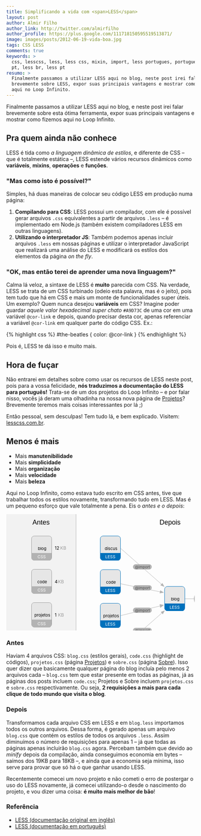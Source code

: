 ```yaml
---
title: Simplificando a vida com <span>LESS</span>
layout: post
author: Almir Filho
author_link: http://twitter.com/almirfilho
author_profile: https://plus.google.com/111718150595519513871/
image: images/posts/2012-06-19-vida-boa.jpg
tags: CSS LESS
comments: true
keywords: >
  css, lesscss, less, less css, mixin, import, less portugues, portugues, br,
  pt, less br, less pt
resumo: >
  Finalmente passamos a utilizar LESS aqui no blog, neste post irei falar
  brevemente sobre LESS, expor suas principais vantagens e mostrar como fizemos
  aqui no Loop Infinito.
---
```


<style>
	.svg-title {
		font-family: Museo, MuseoRegular, Helvetica, Arial, sans-serif;
	}
	g.file:hover path.bg {
		transition: stroke 0.5s ease;
		-o-transition: stroke 0.5s ease;
		-ms-transition: stroke 0.5s ease;
		-moz-transition: stroke 0.5s ease;
		-khtml-transition: stroke 0.5s ease;
		-webkit-transition: stroke 0.5s ease;
	}
	g.file:hover path.bg,
	g.file:hover path.type-bg,
	g.file:hover text.type {
		transition: fill 0.5s ease;
		-o-transition: fill 0.5s ease;
		-ms-transition: fill 0.5s ease;
		-moz-transition: fill 0.5s ease;
		-khtml-transition: fill 0.5s ease;
		-webkit-transition: fill 0.5s ease;
	}
	g.file:hover path.bg {
		fill: white;
		stroke: #ddd;
	}
	g.file:hover path.type-bg {
		fill: #ddd;
	}
	g.file:hover text.type {
		fill: #666;
	}
</style>

Finalmente passamos a utilizar LESS aqui no blog, e neste post irei falar brevemente sobre esta ótima ferramenta, expor suas principais vantagens e mostrar como fizemos aqui no Loop Infinito.

## Pra quem ainda não conhece

LESS é tida como *a linguagem dinâmica de estilos*, e diferente de CSS – que é totalmente estática –, LESS estende vários recursos dinâmicos como **variáveis**, **mixins**, **operações** e **funções**.

### "Mas como isto é possível?"

Simples, há duas maneiras de colocar seu código LESS em produção numa página:

1. **Compilando para CSS**: LESS possui um compilador, com ele é possível gerar arquivos `.css` equivalentes a partir de arquivos `.less` – é implementado em Node.js (também existem compiladores LESS em outras linguagens).
2. **Utilizando o interpretador JS**: Também podemos apenas incluir arquivos `.less` em nossas páginas e utilizar o interpretador JavaScript que realizará uma análise do LESS e modificará os estilos dos elementos da página *on the fly*.

### "OK, mas então terei de aprender uma nova linguagem?"

Calma lá veloz, a sintaxe de LESS é **muito** parecida com CSS.
Na verdade, LESS se trata de um CSS turbinado (odeio esta palavra, mas é o jeito), pois tem tudo que há em CSS e mais um monte de funcionalidades super úteis.
Um exemplo? Quem nunca desejou **variáveis** em CSS?
Imagine poder guardar *aquele valor hexadecimal super chato* `#A9D73C` de uma cor em uma variável `@cor-link` e depois, quando precisar desta cor, apenas referenciar a variável `@cor-link` em qualquer parte do código CSS. Ex.:

{% highlight css %}
#the-beatles { color: @cor-link }
{% endhighlight %}

Pois é, LESS te dá isso e muito mais.

## Hora de fuçar

Não entrarei em detalhes sobre como usar os recursos de LESS neste post, pois para a vossa felicidade, **nós traduzimos a documentação do LESS para português!**
Trata-se de um dos projetos do Loop Infinito – e por falar nisso, vocês já deram uma olhadinha na nossa nova página de [Projetos](/projetos "Projetos Loop Infinito")?
Brevemente teremos mais coisas interessantes por lá ;)

Então pessoal, sem desculpas! Tem tudo lá, e bem explicado. Visitem: [lesscss.com.br](http://lesscss.com.br "Documentação do LESS em Português").

## Menos é mais

- Mais **manutenibilidade**
- Mais **simplicidade**
- Mais **organização**
- Mais **velocidade**
- Mais **beleza**

Aqui no Loop Infinito, como estava tudo escrito em CSS antes, tive que trabalhar todos os estilos novamente,
transformando tudo em LESS.
Mas é um pequeno esforço que vale totalmente a pena.
Eis o *antes e o depois*:

<svg class="img bordered" width="700" height="432">
	<rect x="-0.5" y="-1" fill="#F2F2F2" stroke="#B3B3B3" stroke-miterlimit="10" width="187" height="435"/>
	<g>
		<polygon fill="#B3B3B3" points="580,222.875 591,226.875 580,231.125 	"/>
		<line fill="none" stroke="#B3B3B3" stroke-miterlimit="10" x1="586" y1="226.5" x2="473" y2="226.5"/>
	</g>
	<g>
		<polygon fill="#B3B3B3" points="411.84,203.69 421.793,209.848 410.158,211.767 	"/>
		<line fill="none" stroke="#B3B3B3" stroke-miterlimit="10" x1="416.891" y1="208.871" x2="300.334" y2="185.056"/>
	</g>
	<g>
		<polygon fill="#B3B3B3" points="411.84,250.43 421.793,243.064 410.158,240.768 	"/>
		<line fill="none" stroke="#B3B3B3" stroke-miterlimit="10" x1="416.891" y1="244.232" x2="300.334" y2="272.723"/>
	</g>
	<g>
		<polygon fill="#B3B3B3" points="417.564,184.139 423.163,194.417 412.104,190.324 	"/>
		<line fill="none" stroke="#B3B3B3" stroke-miterlimit="10" x1="419.389" y1="191.141" x2="295.001" y2="82"/>
	</g>
	<g>
		<polygon fill="#B3B3B3" points="418.564,267.68 424.163,257.417 413.104,261.504 	"/>
		<line fill="none" stroke="#B3B3B3" stroke-miterlimit="10" x1="420.389" y1="260.688" x2="296.001" y2="369.667"/>
	</g>
	<text class="svg-title" transform="matrix(1 0 0 1 70 28)" font-size="18">Antes</text>
	<text class="svg-title" transform="matrix(1 0 0 1 410 28)" font-size="18">Depois</text>
	<g class="file less">
		<path class="bg" fill="#E6E6E6" stroke="#0071BC" stroke-miterlimit="10" d="M477.5,251.1c0,4.088-3.312,7.4-7.4,7.4H430.9
			c-4.088,0-7.4-3.312-7.4-7.4v-50.2c0-4.087,3.312-7.4,7.4-7.4H470.1c4.088,0,7.4,3.313,7.4,7.4V251.1z"/>
		<path class="type-bg" fill="#0071BC" d="M477,239v11.85c0,4.086-1.932,8.15-6.018,8.15H430.9c-4.089,0-7.9-4.064-7.9-8.15V239H477z"/>
		<text transform="matrix(1 0 0 1 440.4492 230.8066)" font-size="11">blog</text>
		<text class="type" transform="matrix(1 0 0 1 436.75 253.0068)" fill="#FFFFFF" font-size="11">LESS</text>
	</g>
	<g class="file less">
		<path class="bg" fill="#E6E6E6" stroke="#0071BC" stroke-miterlimit="10" d="M305.5,206.1c0,4.087-3.313,7.4-7.4,7.4h-39.2
			c-4.087,0-7.4-3.312-7.4-7.4v-50.2c0-4.087,3.313-7.4,7.4-7.4h39.2c4.087,0,7.4,3.313,7.4,7.4V206.1z"/>
		<path class="type-bg" fill="#0071BC" d="M305,194v11.849c0,4.087-1.931,8.151-6.018,8.151H258.9c-4.087,0-7.9-4.064-7.9-8.151V194H305z"/>
		<text transform="matrix(1 0 0 1 266.9067 185.8066)" font-size="11">code</text>
		<text class="type" transform="matrix(1 0 0 1 264.7495 208.0068)" fill="#FFFFFF" font-size="11">LESS</text>
	</g>
	<g class="file less">
		<path class="bg" fill="#E6E6E6" stroke="#0071BC" stroke-miterlimit="10" d="M305.5,296.1c0,4.089-3.313,7.4-7.4,7.4h-39.2
			c-4.087,0-7.4-3.312-7.4-7.4V245.9c0-4.088,3.313-7.4,7.4-7.4h39.2c4.087,0,7.4,3.312,7.4,7.4V296.1z"/>
		<path class="type-bg" fill="#0071BC" d="M305,284v11.85c0,4.086-1.931,8.15-6.018,8.15H258.9c-4.087,0-7.9-4.064-7.9-8.15V284H305z"/>
		<text transform="matrix(1 0 0 1 259.1973 275.8066)" font-size="11">projetos</text>
		<text class="type" transform="matrix(1 0 0 1 264.7495 298.0068)" fill="#FFFFFF" font-size="11">LESS</text>
	</g>
	<g class="file less">
		<path class="bg" fill="#E6E6E6" stroke="#0071BC" stroke-miterlimit="10" d="M305.5,386.1c0,4.089-3.313,7.4-7.4,7.4h-39.2
			c-4.087,0-7.4-3.312-7.4-7.4V335.9c0-4.089,3.313-7.4,7.4-7.4h39.2c4.087,0,7.4,3.312,7.4,7.4V386.1z"/>
		<path class="type-bg" fill="#0071BC" d="M305,374v11.849c0,4.087-1.931,8.151-6.018,8.151H258.9c-4.087,0-7.9-4.064-7.9-8.151V374H305z"/>
		<text transform="matrix(1 0 0 1 265.0586 365.8066)" font-size="11">sobre</text>
		<text class="type" transform="matrix(1 0 0 1 264.7495 388.0068)" fill="#FFFFFF" font-size="11">LESS</text>
	</g>
	<g class="file less">
		<path class="bg" fill="#E6E6E6" stroke="#0071BC" stroke-miterlimit="10" d="M305.5,116.1c0,4.087-3.313,7.4-7.4,7.4h-39.2
			c-4.087,0-7.4-3.313-7.4-7.4V65.9c0-4.087,3.313-7.4,7.4-7.4h39.2c4.087,0,7.4,3.313,7.4,7.4V116.1z"/>
		<path class="type-bg" fill="#0071BC" d="M305,104v11.849c0,4.086-1.932,8.151-6.018,8.151H258.9c-4.087,0-7.9-4.065-7.9-8.151V104H305z"/>
		<text transform="matrix(1 0 0 1 263.2104 95.8066)" font-size="11">discus</text>
		<text class="type" transform="matrix(1 0 0 1 264.7495 118.0068)" fill="#FFFFFF" font-size="11">LESS</text>
	</g>
	<g>
		<path class="bg" fill="#0071BC" stroke="#003D6C" stroke-miterlimit="10" d="M626.5,240.396c0,2.267-1.838,4.104-4.105,4.104h-21.788
			c-2.269,0-4.105-1.838-4.105-4.104v-27.792c0-2.267,1.838-4.104,4.105-4.104h21.788c2.269,0,4.105,1.838,4.105,4.104V240.396z"/>
		<path class="type-bg" fill="#003D6C" d="M626,231v9.479c0,2.269-0.639,4.521-2.942,4.521h-22.603c-2.307,0-4.455-2.254-4.455-4.521V231H626z"/>
		<text transform="matrix(1 0 0 1 601.4492 224.8066)" fill="#FFFFFF" font-size="11">blog</text>
		<text class="type" transform="matrix(1 0 0 1 601.6885 242.0068)" fill="#FFFFFF" font-size="9">CSS</text>
	</g>
	<g>
		<path fill="#B3B3B3" d="M389,141c0,3.866-3.134,7-7,7h-36c-3.866,0-7-3.134-7-7l0,0c0-3.866,3.134-7,7-7h36
			C385.866,134,389,137.134,389,141L389,141z"/>
		<text transform="matrix(1 0 0 1 344.1904 144.5)" fill="#4D4D4D" font-size="10">@import</text>
	</g>
	<g>
		<path fill="#B3B3B3" d="M389,197c0,3.866-3.134,7-7,7h-36c-3.866,0-7-3.134-7-7l0,0c0-3.866,3.134-7,7-7h36
			C385.866,190,389,193.134,389,197L389,197z"/>
		<text transform="matrix(1 0 0 1 344.1904 200.5)" fill="#4D4D4D" font-size="10">@import</text>
	</g>
	<g>
		<path fill="#B3B3B3" d="M389,257c0,3.866-3.134,7-7,7h-36c-3.866,0-7-3.134-7-7l0,0c0-3.866,3.134-7,7-7h36
			C385.866,250,389,253.134,389,257L389,257z"/>
		<text transform="matrix(1 0 0 1 344.1904 260.5)" fill="#4D4D4D" font-size="10">@import</text>
	</g>
	<g>
		<path fill="#B3B3B3" d="M389,311c0,3.866-3.134,7-7,7h-36c-3.866,0-7-3.134-7-7l0,0c0-3.866,3.134-7,7-7h36
			C385.866,304,389,307.134,389,311L389,311z"/>
		<text transform="matrix(1 0 0 1 344.1904 314.5)" fill="#4D4D4D" font-size="10">@import</text>
	</g>
	<g>
		<path fill="#B3B3B3" d="M564,226.5c0,7.346-3.134,13.5-7,13.5h-48c-3.866,0-7-6.154-7-13.5l0,0c0-7.346,3.134-13.5,7-13.5h48
			C560.866,213,564,219.154,564,226.5L564,226.5z"/>
		<text transform="matrix(1 0 0 1 507.8682 223.5)" fill="#1A1A1A" font-size="10">compilação</text>
		<text transform="matrix(1 0 0 1 515.9316 235.5)" fill="#1A1A1A" font-size="10">e minify</text>
	</g>
	<g class="file css">
		<path class="bg" fill="#E6E6E6" stroke="#999999" stroke-miterlimit="10" d="M121.5,116.1c0,4.087-3.313,7.4-7.4,7.4H74.9
			c-4.087,0-7.4-3.313-7.4-7.4V65.9c0-4.087,3.313-7.4,7.4-7.4h39.2c4.087,0,7.4,3.313,7.4,7.4V116.1z"/>
		<path class="type-bg" fill="#B3B3B3" d="M121,104v11.849c0,4.086-1.931,8.151-6.018,8.151H74.9c-4.087,0-7.9-4.065-7.9-8.151V104H121z"/>
		<text transform="matrix(1 0 0 1 84.4487 95.8066)" font-size="11">blog</text>
		<text class="type" transform="matrix(1 0 0 1 83.5298 118.0068)" fill="#FFFFFF" font-size="11">CSS</text>
		<text transform="matrix(1 0 0 1 129.5 94.5)"><tspan x="0" y="0" font-size="12">12 </tspan><tspan x="14.855" y="0" fill="#999999" font-size="12">KB</tspan></text>
	</g>
	<g class="file css">
		<path class="bg" fill="#E6E6E6" stroke="#999999" stroke-miterlimit="10" d="M121.5,205.1c0,4.087-3.313,7.4-7.4,7.4H74.9
			c-4.087,0-7.4-3.313-7.4-7.4v-50.2c0-4.087,3.313-7.4,7.4-7.4h39.2c4.087,0,7.4,3.313,7.4,7.4V205.1z"/>
		<path class="type-bg" fill="#B3B3B3" d="M121,193v12.098c0,4.086-1.931,7.902-6.018,7.902H74.9c-4.087,0-7.9-3.816-7.9-7.902V193H121z"/>
		<text transform="matrix(1 0 0 1 82.9067 185.0557)" font-size="11">code</text>
		<text class="type" transform="matrix(1 0 0 1 83.5298 207.2559)" fill="#FFFFFF" font-size="11">CSS</text>
		<text transform="matrix(1 0 0 1 129.5 184.5)"><tspan x="0" y="0" font-size="12">4</tspan><tspan x="6.156" y="0" fill="#828282" font-size="12"> </tspan><tspan x="8.699" y="0" fill="#999999" font-size="12">KB</tspan></text>
	</g>
	<g class="file css">
		<path class="bg" fill="#E6E6E6" stroke="#999999" stroke-miterlimit="10" d="M121.5,294.102c0,4.087-3.313,7.398-7.4,7.398H74.9
			c-4.087,0-7.4-3.312-7.4-7.398V243.9c0-4.088,3.313-7.399,7.4-7.399h39.2c4.087,0,7.4,3.312,7.4,7.399V294.102z"/>
		<path class="type-bg" fill="#B3B3B3" d="M121,282v12.348c0,4.085-1.931,8.652-6.018,8.652H74.9c-4.087,0-7.9-4.567-7.9-8.652V282H121z"/>
		<text transform="matrix(1 0 0 1 75.1973 274.3047)" font-size="11">projetos</text>
		<text class="type" transform="matrix(1 0 0 1 83.5298 296.5039)" fill="#FFFFFF" font-size="11">CSS</text>
		<text transform="matrix(1 0 0 1 129.5 273.5)"><tspan x="0" y="0" font-size="12">1</tspan><tspan x="6.156" y="0" fill="#828282" font-size="12"> </tspan><tspan x="8.699" y="0" fill="#999999" font-size="12">KB</tspan></text>
	</g>
	<g class="file css">
		<path class="bg" fill="#E6E6E6" stroke="#999999" stroke-miterlimit="10" d="M121.5,384.101c0,4.088-3.313,7.399-7.4,7.399H74.9
			c-4.087,0-7.4-3.312-7.4-7.399v-50.2c0-4.087,3.313-7.399,7.4-7.399h39.2c4.087,0,7.4,3.312,7.4,7.399V384.101z"/>
		<path class="type-bg" fill="#B3B3B3" d="M121,371v12.596c0,4.085-1.931,8.404-6.018,8.404H74.9c-4.087,0-7.9-4.319-7.9-8.404V371H121z"/>
		<text transform="matrix(1 0 0 1 81.0586 363.5527)" font-size="11">sobre</text>
		<text class="type" transform="matrix(1 0 0 1 83.5298 385.7529)" fill="#FFFFFF" font-size="11">CSS</text>
		<text transform="matrix(1 0 0 1 129.5 361.5)"><tspan x="0" y="0" font-size="12">2</tspan><tspan x="6.156" y="0" fill="#828282" font-size="12"> </tspan><tspan x="8.699" y="0" fill="#999999" font-size="12">KB</tspan></text>
	</g>
	<text transform="matrix(1 0 0 1 638.5 230.5)"><tspan x="0" y="0" font-size="12">18</tspan><tspan x="12.312" y="0" fill="#828282" font-size="12"> </tspan><tspan x="14.855" y="0" fill="#999999" font-size="12">KB</tspan></text>
</svg>

### Antes

Haviam 4 arquivos CSS: `blog.css` (estilos gerais), `code.css` (highlight de códigos), `projetos.css`
(página [Projetos](/projetos)) e `sobre.css` (página [Sobre](/sobre)).
Isso quer dizer que basicamente qualquer página do blog incluía pelo menos 2 arquivos cada – `blog.css` tem que estar
presente em todas as páginas, já as páginas dos posts incluem `code.css`; Projetos e Sobre incluem `projetos.css` e
`sobre.css` respectivamente.
Ou seja, **2 requisições a mais para cada clique de todo mundo que visita o blog**.

### Depois

Transformamos cada arquivo CSS em LESS e em `blog.less` importamos todos os outros arquivos. Dessa forma, é gerado
apenas um arquivo `blog.css` que contém os estilos de todos os arquivos `.less`. Assim diminuímos o número de
requisições para apenas 1 – já que todas as páginas apenas incluirão `blog.css` agora.
Percebam também que devido ao *minify* depois da compilação, ainda conseguimos economia em bytes – saímos dos 19KB para 18KB –, e ainda que a economia seja mínima, isso serve para provar que só há o que ganhar
usando LESS.

Recentemente comecei um novo projeto e não cometi o erro de postergar o uso do LESS novamente, já comecei utilizando-o
desde o nascimento do projeto, e vou dizer uma coisa: **é muito mais melhor de bão**!

<aside class="fonte">
	<h3>Referência</h3>
	<ul>
		<li><a href="http://lesscss.org" alt="LESS" title="LESS">LESS (documentação original em inglês)</a></li>
		<li><a href="http://lesscss.com.br" alt="LESS em Português" title="LESS em Português">LESS (documentação em português)</a></li>
	</ul>
</aside>
